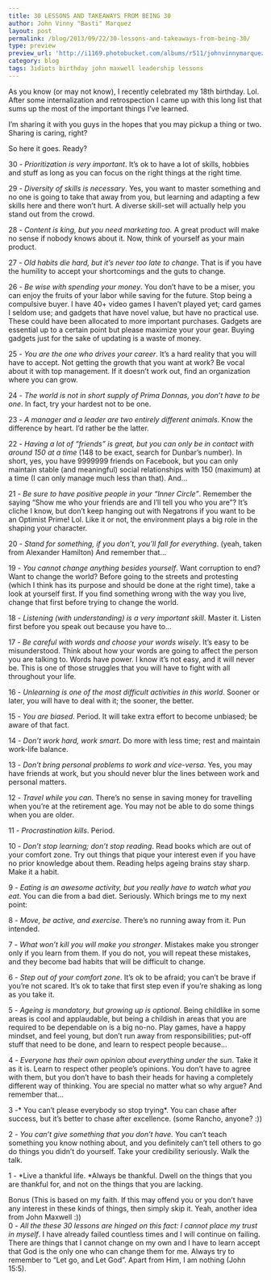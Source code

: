 ```yaml
---
title: 30 LESSONS AND TAKEAWAYS FROM BEING 30
author: John Vinny "Basti" Marquez
layout: post
permalink: /blog/2013/09/22/30-lessons-and-takeaways-from-being-30/
type: preview
preview_url: 'http://i1169.photobucket.com/albums/r511/johnvinnymarquez/basti_zps2e6b7663.jpg'
category: blog
tags: 3idiots birthday john maxwell leadership lessons
---
```

As you know (or may not know), I recently celebrated my 18th birthday. Lol. After some internalization and retrospection I came up with this long list that sums up the most of the important things I&#8217;ve learned.

I&#8217;m sharing it with you guys in the hopes that you may pickup a thing or two. Sharing is caring, right?

So here it goes. Ready?

30 - *Prioritization is very important*. It&#8217;s ok to have a lot of skills, hobbies and stuff as long as you can focus on the right things at the right time.

29 - *Diversity of skills is necessary*. Yes, you want to master something and no one is going to take that away from you, but learning and adapting a few skills here and there won&#8217;t hurt. A diverse skill-set will actually help you stand out from the crowd.

28 - *Content is king, but you need marketing too.* A great product will make no sense if nobody knows about it. Now, think of yourself as your main product.

27 - *Old habits die hard, but it&#8217;s never too late to change*. That is if you have the humility to accept your shortcomings and the guts to change.

26 - *Be wise with spending your money*. You don&#8217;t have to be a miser, you can enjoy the fruits of your labor while saving for the future. Stop being a compulsive buyer. I have 40+ video games I haven&#8217;t played yet; card games I seldom use; and gadgets that have novel value, but have no practical use. These could have been allocated to more important purchases. Gadgets are essential up to a certain point but please maximize your your gear. Buying gadgets just for the sake of updating is a waste of money.

25 - *You are the one who drives your career*. It&#8217;s a hard reality that you will have to accept. Not getting the growth that you want at work? Be vocal about it with top management. If it doesn&#8217;t work out, find an organization where you can grow.

24 - *The world is not in short supply of Prima Donnas, you don&#8217;t have to be one*. In fact, try your hardest not to be one.

23 - *A manager and a leader are two entirely different animals*. Know the difference by heart. I&#8217;d rather be the latter.

22 - *Having a lot of &#8220;friends&#8221; is great, but you can only be in contact with around 150 at a time* (148 to be exact, search for Dunbar&#8217;s number). In short, yes, you have 9999999 friends on Facebook, but you can only maintain stable (and meaningful) social relationships with 150 (maximum) at a time (I can only manage much less than that). And…

21 - *Be sure to have positive people in your &#8220;Inner Circle&#8221;*. Remember the saying &#8220;Show me who your friends are and I&#8217;ll tell you who you are&#8221;? It&#8217;s cliche I know, but don&#8217;t keep hanging out with Negatrons if you want to be an Optimist Prime! Lol. Like it or not, the environment plays a big role in the shaping your character.

20 - *Stand for something, if you don&#8217;t, you&#8217;ll fall for everything*. (yeah, taken from Alexander Hamilton) And remember that…

19 - *You cannot change anything besides yourself*. Want corruption to end? Want to change the world? Before going to the streets and protesting (which I think has its purpose and should be done at the right time), take a look at yourself first. If you find something wrong with the way you live, change that first before trying to change the world.

18 - *Listening (with understanding) is a very important skill*. Master it. Listen first before you speak out because you have to…

17 - *Be careful with words and choose your words wisely*. It&#8217;s easy to be misunderstood. Think about how your words are going to affect the person you are talking to. Words have power. I know it&#8217;s not easy, and it will never be. This is one of those struggles that you will have to fight with all throughout your life.

16 - *Unlearning is one of the most difficult activities in this world*. Sooner or later, you will have to deal with it; the sooner, the better.

15 - *You are biased*. Period. It will take extra effort to become unbiased; be aware of that fact.

14 - *Don&#8217;t work hard, work smart*. Do more with less time; rest and maintain work-life balance.

13 - *Don&#8217;t bring personal problems to work and vice-versa*. Yes, you may have friends at work, but you should never blur the lines between work and personal matters.

12 - *Travel while you can*. There&#8217;s no sense in saving money for travelling when you&#8217;re at the retirement age. You may not be able to do some things when you are older.

11 - *Procrastination kills*. Period.

10 - *Don&#8217;t stop learning; don&#8217;t stop reading*. Read books which are out of your comfort zone. Try out things that pique your interest even if you have no prior knowledge about them.  Reading helps ageing brains stay sharp. Make it a habit.

9 - *Eating is an awesome activity, but you really have to watch what you eat*. You can die from a bad diet. Seriously. Which brings me to my next point:

8 - *Move, be active, and exercise*. There&#8217;s no running away from it. Pun intended.

7 - *What won&#8217;t kill you will make you stronger*. Mistakes make you stronger only if you learn from them. If you do not, you will repeat these mistakes, and they become bad habits that will be difficult to change.

6 - *Step out of your comfort zone*. It&#8217;s ok to be afraid; you can&#8217;t be brave if you&#8217;re not scared. It&#8217;s ok to take that first step even if you&#8217;re shaking as long as you take it.

5 - *Ageing is mandatory, but growing up is optional*. Being childlike in some areas is cool and applaudable, but being a childish in areas that you are required to be dependable on is a big no-no. Play games, have a happy mindset, and feel young, but don&#8217;t run away from responsibilities; put-off stuff that need to be done, and learn to respect people because&#8230;

4 - *Everyone has their own opinion about everything under the sun*. Take it as it is. Learn to respect other people&#8217;s opinions. You don&#8217;t have to agree with them, but you don&#8217;t have to bash their heads for having a completely different way of thinking. You are special no matter what so why argue? And remember that…

3 -* You can&#8217;t please everybody so stop trying*. You can chase after success, but it&#8217;s better to chase after excellence. (some Rancho, anyone? :))

2 - *You can&#8217;t give something that you don&#8217;t have.* You can&#8217;t teach something you know nothing about, and you definitely can&#8217;t tell others to go do things you didn&#8217;t do yourself. Take your credibility seriously. Walk the talk.

1 - *Live a thankful life. *Always be thankful. Dwell on the things that you are thankful for, and not on the things that you are lacking.

Bonus (This is based on my faith. If this may offend you or you don&#8217;t have any interest in these kinds of things, then simply skip it. Yeah, another idea from John Maxwell :))  
0 - *All the these 30 lessons are hinged on this fact: I cannot place my trust in myself*. I have already failed countless times and I will continue on failing. There are things that I cannot change on my own and I have to learn accept that God is the only one who can change them for me. Always try to remember to &#8220;Let go, and Let God&#8221;. Apart from Him, I am nothing (John 15:5).